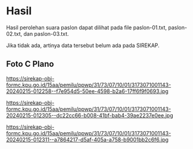 # Hasil

Hasil perolehan suara paslon dapat dilihat pada file paslon-01.txt, paslon-02.txt, dan paslon-03.txt.

Jika tidak ada, artinya data tersebut belum ada pada SIREKAP.

## Foto C Plano

https://sirekap-obj-formc.kpu.go.id/15aa/pemilu/ppwp/31/73/07/10/01/3173071001143-20240215-012258--f7e954d5-50ee-4598-b2a6-17ff6f9f0693.jpg

https://sirekap-obj-formc.kpu.go.id/15aa/pemilu/ppwp/31/73/07/10/01/3173071001143-20240215-012305--dc22cc66-b008-41bf-bab4-39ae2237e0ee.jpg

https://sirekap-obj-formc.kpu.go.id/15aa/pemilu/ppwp/31/73/07/10/01/3173071001143-20240215-012311--a7864217-d5af-405a-a758-b9001bb2c6f6.jpg

